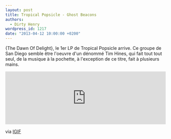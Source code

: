 ```yaml
---
layout: post
title: Tropical Popsicle - Ghost Beacons
authors:
  - Dirty Henry
wordpress_id: 1217
date: "2013-04-12 10:00:00 +0200"
---
```


{The Dawn Of Delight}, le 1er LP de Tropical Popsicle arrive. Ce groupe de San
Diego semble être l'oeuvre d'un dénommé Tim Hines, qui fait tout tout seul, de
la musique à la pochette, à l'exception de ce titre, fait à plusieurs mains.

<iframe width="100%" height="166" scrolling="no" frameborder="no" src="https://w.soundcloud.com/player/?url=http%3A%2F%2Fapi.soundcloud.com%2Ftracks%2F53075947"></iframe>

via
[IGIF](http://www.iguessimfloating.net/2013/03/listen-topical-popsicle-the-dawn-of-delight-lp.html)
